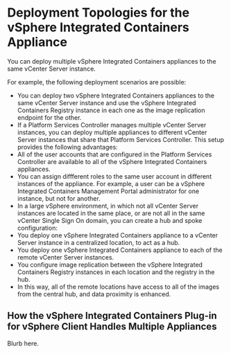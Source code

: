 # Deployment Topologies for the vSphere Integrated Containers Appliance #

You can deploy multiple vSphere Integrated Containers appliances to the same vCenter Server instance. 

For example, the following deployment scenarios are possible:

- You can deploy two vSphere Integrated Containers appliances to the same vCenter Server instance and use the vSphere Integrated Containers Registry instance in each one as the image replication endpoint for the other.
- If a Platform Services Controller manages multiple vCenter Server instances, you can deploy multiple appliances to different vCenter Server instances that share that Platform Services Controller. This setup provides the following advantages:
 - All of the user accounts that are configured in the Platform Services Controller are available to all of the vSphere Integrated Containers appliances. 
 - You can assign diffferent roles to the same user account in different instances of the appliance. For example, a user can be a vSphere Integrated Containers Management Portal administrator for one instance, but not for another.
- In a large vSphere environment, in which not all vCenter Server instances are located in the same place, or are not all in the same vCenter Single Sign On domain, you can create a hub and spoke configuration: 
 - You deploy one vSphere Integrated Containers appliance to a vCenter Server instance in a centralized location, to act as a hub. 
 - You deploy one vSphere Integrated Containers appliance to each of the  remote vCenter Server instances.
 - You configure image replication between the vSphere Integrated Containers Registry instances in each location and the registry in the hub.
 - In this way, all of the remote locations have access to all of the images from the central hub, and data proximity is enhanced.

## How the vSphere Integrated Containers Plug-in for vSphere Client Handles Multiple Appliances 

Blurb here.